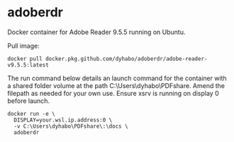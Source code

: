 # adoberdr
Docker container for Adobe Reader 9.5.5 running on Ubuntu.

Pull image:
```
docker pull docker.pkg.github.com/dyhabo/adoberdr/adobe-reader-v9.5.5:latest
```

The run command below details an launch command for the container with a shared folder volume at the path C:\Users\dyhabo\PDFshare\. Amend the filepath as needed for your own use. Ensure xsrv is running on display 0 before launch.
```
docker run -e \
  DISPLAY=your.wsl.ip.address:0 \
  -v C:\Users\dyhabo\PDFshare\:\docs \
  adoberdr
```
